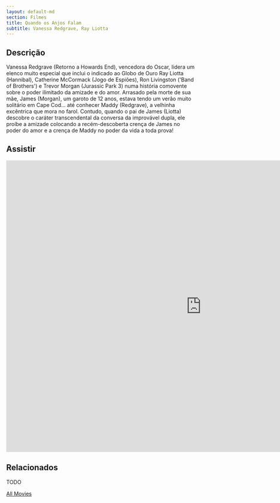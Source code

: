 ```yaml
---
layout: default-md
section: Filmes
title: Quando os Anjos Falam
subtitle: Vanessa Redgrave, Ray Liotta
---
```


## Descrição
Vanessa Redgrave (Retorno a Howards End), vencedora do Oscar, lidera um elenco muito especial que inclui o indicado ao Globo de Ouro Ray Liotta (Hannibal), Catherine McCormack (Jogo de Espiões), Ron Livingston ('Band of Brothers') e Trevor Morgan (Jurassic Park 3) numa história comovente sobre o poder ilimitado da amizade e do amor. Arrasado pela morte de sua mãe, James (Morgan), um garoto de 12 anos, estava tendo um verão muito solitário em Cape Cod... até conhecer Maddy (Redgrave), a velhinha excêntrica que mora no farol. Contudo, quando o pai de James (Liotta) descobre o caráter transcendental da conversa da improvável dupla, ele proíbe a amizade colocando a recém-descoberta crença de James no poder do amor e a crença de Maddy no poder da vida a toda prova!

## Assistir
<iframe width="1041" height="781" src="https://www.youtube.com/embed/-8aSWVLhtyg" frameborder="0" allow="accelerometer; autoplay; encrypted-media; gyroscope; picture-in-picture" allowfullscreen></iframe>

## Relacionados
TODO


<a href="/movies" class="button">All Movies</a>